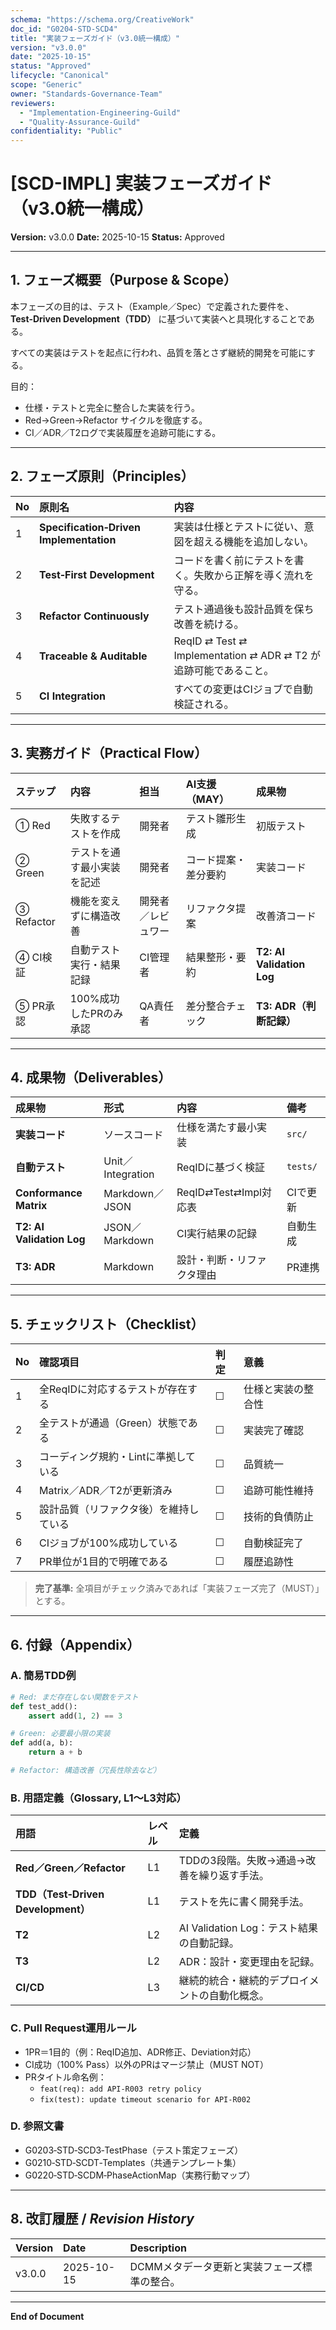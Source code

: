 ```yaml
---
schema: "https://schema.org/CreativeWork"
doc_id: "G0204-STD-SCD4"
title: "実装フェーズガイド（v3.0統一構成）"
version: "v3.0.0"
date: "2025-10-15"
status: "Approved"
lifecycle: "Canonical"
scope: "Generic"
owner: "Standards-Governance-Team"
reviewers:
  - "Implementation-Engineering-Guild"
  - "Quality-Assurance-Guild"
confidentiality: "Public"
---
```


# [SCD-IMPL] 実装フェーズガイド（v3.0統一構成）

**Version:** v3.0.0
**Date:** 2025-10-15
**Status:** Approved

---

## 1. フェーズ概要（Purpose & Scope）

本フェーズの目的は、テスト（Example／Spec）で定義された要件を、
**Test‑Driven Development（TDD）** に基づいて実装へと具現化することである。

すべての実装はテストを起点に行われ、品質を落とさず継続的開発を可能にする。

目的：
- 仕様・テストと完全に整合した実装を行う。
- Red→Green→Refactor サイクルを徹底する。
- CI／ADR／T2ログで実装履歴を追跡可能にする。

---

## 2. フェーズ原則（Principles）

| No | 原則名 | 内容 |
|:--|:--|:--|
| 1 | **Specification‑Driven Implementation** | 実装は仕様とテストに従い、意図を超える機能を追加しない。 |
| 2 | **Test‑First Development** | コードを書く前にテストを書く。失敗から正解を導く流れを守る。 |
| 3 | **Refactor Continuously** | テスト通過後も設計品質を保ち改善を続ける。 |
| 4 | **Traceable & Auditable** | ReqID ⇄ Test ⇄ Implementation ⇄ ADR ⇄ T2 が追跡可能であること。 |
| 5 | **CI Integration** | すべての変更はCIジョブで自動検証される。 |

---

## 3. 実務ガイド（Practical Flow）

| ステップ | 内容 | 担当 | AI支援（MAY） | 成果物 |
|:--|:--|:--|:--|:--|
| ① Red | 失敗するテストを作成 | 開発者 | テスト雛形生成 | 初版テスト |
| ② Green | テストを通す最小実装を記述 | 開発者 | コード提案・差分要約 | 実装コード |
| ③ Refactor | 機能を変えずに構造改善 | 開発者／レビュワー | リファクタ提案 | 改善済コード |
| ④ CI検証 | 自動テスト実行・結果記録 | CI管理者 | 結果整形・要約 | **T2: AI Validation Log** |
| ⑤ PR承認 | 100%成功したPRのみ承認 | QA責任者 | 差分整合チェック | **T3: ADR（判断記録）** |

---

## 4. 成果物（Deliverables）

| 成果物 | 形式 | 内容 | 備考 |
|:--|:--|:--|:--|
| **実装コード** | ソースコード | 仕様を満たす最小実装 | `src/` |
| **自動テスト** | Unit／Integration | ReqIDに基づく検証 | `tests/` |
| **Conformance Matrix** | Markdown／JSON | ReqID⇄Test⇄Impl対応表 | CIで更新 |
| **T2: AI Validation Log** | JSON／Markdown | CI実行結果の記録 | 自動生成 |
| **T3: ADR** | Markdown | 設計・判断・リファクタ理由 | PR連携 |

---

## 5. チェックリスト（Checklist）

| No | 確認項目 | 判定 | 意義 |
|:--|:--|:--|:--|
| 1 | 全ReqIDに対応するテストが存在する | ☐ | 仕様と実装の整合性 |
| 2 | 全テストが通過（Green）状態である | ☐ | 実装完了確認 |
| 3 | コーディング規約・Lintに準拠している | ☐ | 品質統一 |
| 4 | Matrix／ADR／T2が更新済み | ☐ | 追跡可能性維持 |
| 5 | 設計品質（リファクタ後）を維持している | ☐ | 技術的負債防止 |
| 6 | CIジョブが100%成功している | ☐ | 自動検証完了 |
| 7 | PR単位が1目的で明確である | ☐ | 履歴追跡性 |

> **完了基準:** 全項目がチェック済みであれば「実装フェーズ完了（MUST）」とする。

---

## 6. 付録（Appendix）

### A. 簡易TDD例
```python
# Red: まだ存在しない関数をテスト
def test_add():
    assert add(1, 2) == 3

# Green: 必要最小限の実装
def add(a, b):
    return a + b

# Refactor: 構造改善（冗長性除去など）
```

### B. 用語定義（Glossary, L1〜L3対応）
| 用語 | レベル | 定義 |
|:--|:--|:--|
| **Red／Green／Refactor** | L1 | TDDの3段階。失敗→通過→改善を繰り返す手法。 |
| **TDD（Test‑Driven Development）** | L1 | テストを先に書く開発手法。 |
| **T2** | L2 | AI Validation Log：テスト結果の自動記録。 |
| **T3** | L2 | ADR：設計・変更理由を記録。 |
| **CI/CD** | L3 | 継続的統合・継続的デプロイメントの自動化概念。 |

### C. Pull Request運用ルール
- 1PR＝1目的（例：ReqID追加、ADR修正、Deviation対応）
- CI成功（100% Pass）以外のPRはマージ禁止（MUST NOT）
- PRタイトル命名例：
  - `feat(req): add API-R003 retry policy`
  - `fix(test): update timeout scenario for API-R002`

### D. 参照文書
- G0203‑STD‑SCD3‑TestPhase（テスト策定フェーズ）
- G0210‑STD‑SCDT‑Templates（共通テンプレート集）
- G0220‑STD‑SCDM‑PhaseActionMap（実務行動マップ）

---

## 8. 改訂履歴 / *Revision History*

| Version | Date | Description |
|:--|:--|:--|
| v3.0.0 | 2025-10-15 | DCMMメタデータ更新と実装フェーズ標準の整合。 |

---

**End of Document**
